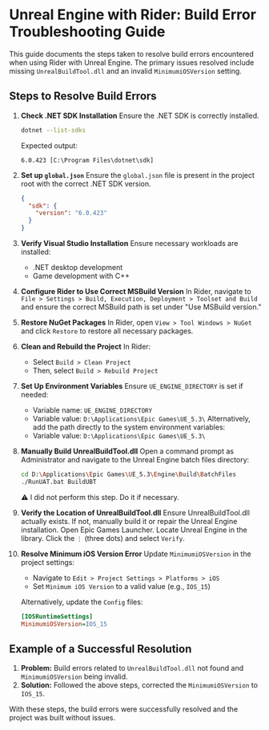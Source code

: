
# Unreal Engine with Rider: Build Error Troubleshooting Guide

This guide documents the steps taken to resolve build errors encountered when using Rider with Unreal Engine. The primary issues resolved include missing `UnrealBuildTool.dll` and an invalid `MinimumiOSVersion` setting.

## Steps to Resolve Build Errors

1. **Check .NET SDK Installation**
   Ensure the .NET SDK is correctly installed.
   ```sh
   dotnet --list-sdks
   ```
   Expected output:
   ```plaintext
   6.0.423 [C:\Program Files\dotnet\sdk]
   ```

2. **Set up `global.json`**
   Ensure the `global.json` file is present in the project root with the correct .NET SDK version.
   ```json
   {
     "sdk": {
       "version": "6.0.423"
     }
   }
   ```

3. **Verify Visual Studio Installation**
   Ensure necessary workloads are installed:
   - .NET desktop development
   - Game development with C++

4. **Configure Rider to Use Correct MSBuild Version**
   In Rider, navigate to `File > Settings > Build, Execution, Deployment > Toolset and Build` and ensure the correct MSBuild path is set under "Use MSBuild version."

5. **Restore NuGet Packages**
   In Rider, open `View > Tool Windows > NuGet` and click `Restore` to restore all necessary packages.

6. **Clean and Rebuild the Project**
   In Rider:
   - Select `Build > Clean Project`
   - Then, select `Build > Rebuild Project`

7. **Set Up Environment Variables**
   Ensure `UE_ENGINE_DIRECTORY` is set if needed:
   - Variable name: `UE_ENGINE_DIRECTORY`
   - Variable value: `D:\Applications\Epic Games\UE_5.3\`
   Alternatively, add the path directly to the system environment variables:
   - Variable value: `D:\Applications\Epic Games\UE_5.3\`

8. **Manually Build UnrealBuildTool.dll**
   Open a command prompt as Administrator and navigate to the Unreal Engine batch files directory:
   ```sh
   cd D:\Applications\Epic Games\UE_5.3\Engine\Build\BatchFiles
   ./RunUAT.bat BuildUBT
   ```
   ⚠︎ I did not perform this step. Do it if necessary.

9. **Verify the Location of UnrealBuildTool.dll**
    Ensure UnrealBuildTool.dll actually exists. If not, manually build it or repair the Unreal Engine installation.
    Open Epic Games Launcher.
    Locate Unreal Engine in the library.
    Click the `⋮` (three dots) and select `Verify`.

10. **Resolve Minimum iOS Version Error**
    Update `MinimumiOSVersion` in the project settings:
    - Navigate to `Edit > Project Settings > Platforms > iOS`
    - Set `Minimum iOS Version` to a valid value (e.g., `IOS_15`)

    Alternatively, update the `Config` files:
    ```ini
    [IOSRuntimeSettings]
    MinimumiOSVersion=IOS_15
    ```

## Example of a Successful Resolution
1. **Problem:** Build errors related to `UnrealBuildTool.dll` not found and `MinimumiOSVersion` being invalid.
2. **Solution:** Followed the above steps, corrected the `MinimumiOSVersion` to `IOS_15`.

With these steps, the build errors were successfully resolved and the project was built without issues.
